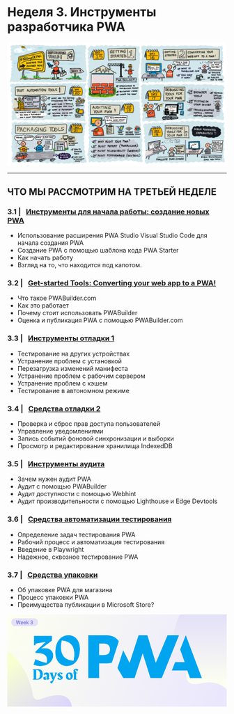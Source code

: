 # Неделя 3. Инструменты разработчика PWA

![Visual Guide to DevTools Week!](_media/week3-roadmap.png)

---

## ЧТО МЫ РАССМОТРИМ НА ТРЕТЬЕЙ НЕДЕЛЕ

### 3.1 | &nbsp; [Инструменты для начала работы: создание новых PWA](01.md)

-   Использование расширения PWA Studio Visual Studio Code для начала создания PWA
-   Создание PWA с помощью шаблона кода PWA Starter
-   Как начать работу
-   Взгляд на то, что находится под капотом.

### 3.2 | &nbsp; [Get-started Tools: Converting your web app to a PWA!](02.md)

-   Что такое PWABuilder.com
-   Как это работает
-   Почему стоит использовать PWABuilder
-   Оценка и публикация PWA с помощью PWABuilder.com

### 3.3 | &nbsp; [Инструменты отладки 1](03.md)

-   Тестирование на других устройствах
-   Устранение проблем с установкой
-   Перезагрузка изменений манифеста
-   Устранение проблем с рабочим сервером
-   Устранение проблем с кэшем
-   Тестирование в автономном режиме

### 3.4 | &nbsp; [Средства отладки 2](04.md)

-   Проверка и сброс прав доступа пользователей
-   Управление уведомлениями
-   Запись событий фоновой синхронизации и выборки
-   Просмотр и редактирование хранилища IndexedDB

### 3.5 | &nbsp; [Инструменты аудита](05.md)

-   Зачем нужен аудит PWA
-   Аудит с помощью PWABuilder
-   Аудит доступности с помощью Webhint
-   Аудит производительности с помощью Lighthouse и Edge Devtools

### 3.6 | &nbsp; [Средства автоматизации тестирования](06.md)

-   Определение задач тестирования PWA
-   Рабочий процесс и автоматизация тестирования
-   Введение в Playwright
-   Надежное, сквозное тестирование PWA

### 3.7 | &nbsp; [Средства упаковки](07.md)

-   Об упаковке PWA для магазина
-   Процесс упаковки PWA
-   Преимущества публикации в Microsoft Store?

![Визуальный баннер для недели DevTools!](_media/week3-banner.png)
